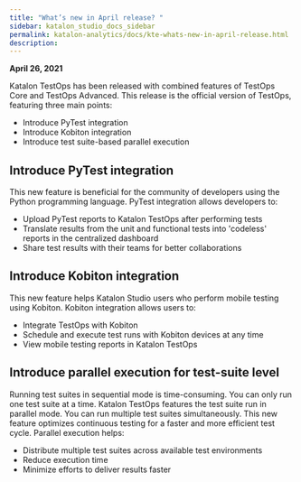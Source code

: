 ```yaml
---
title: "What’s new in April release? " 
sidebar: katalon_studio_docs_sidebar
permalink: katalon-analytics/docs/kte-whats-new-in-april-release.html 
description: 
---
```


**April 26, 2021**

Katalon TestOps has been released with combined features of TestOps Core and TestOps Advanced. This release is the official version of TestOps, featuring three main points:

* Introduce PyTest integration
* Introduce Kobiton integration
* Introduce test suite-based parallel execution

## Introduce PyTest integration

This new feature is beneficial for the community of developers using the Python programming language. PyTest integration allows developers to:

* Upload PyTest reports to Katalon TestOps after performing tests
* Translate results from the unit and functional tests into 'codeless' reports in the centralized dashboard
* Share test results with their teams for better collaborations

## Introduce Kobiton integration

This new feature helps Katalon Studio users who perform mobile testing using Kobiton. Kobiton integration allows users to:

* Integrate TestOps with Kobiton
* Schedule and execute test runs with Kobiton devices at any time
* View mobile testing reports in Katalon TestOps

## Introduce parallel execution for test-suite level

Running test suites in sequential mode is time-consuming. You can only run one test suite at a time. Katalon TestOps features the test suite run in parallel mode. You can run multiple test suites simultaneously. This new feature optimizes continuous testing for a faster and more efficient test cycle. Parallel execution helps:

* Distribute multiple test suites across available test environments
* Reduce execution time
* Minimize efforts to deliver results faster
